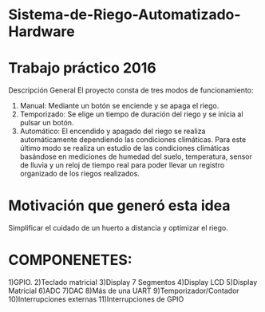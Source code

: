 # Sistema-de-Riego-Automatizado-Hardware

# Trabajo práctico 2016

Descripción General
El proyecto consta de tres modos de funcionamiento:
1) Manual: Mediante un botón se enciende y se apaga el riego.
2) Temporizado: Se elige un tiempo de duración del riego y se inicia al pulsar un botón.
3) Automático: El encendido y apagado del riego se realiza automáticamente dependiendo las
condiciones climáticas.
Para este último modo se realiza un estudio de las condiciones climáticas basándose en mediciones de
humedad del suelo, temperatura, sensor de lluvia y un reloj de tiempo real para poder llevar un registro
organizado de los riegos realizados.

# Motivación que generó esta idea
Simplificar el cuidado de un huerto a distancia y optimizar el riego.

 # COMPONENETES:

 1)GPIO.
 2)Teclado matricial
 3)Display 7 Segmentos
 4)Display LCD
 5)Display Matricial
 6)ADC
 7)DAC
 8)Más de una UART
 9)Temporizador/Contador
 10)Interrupciones externas
 11)Interrupciones de GPIO
